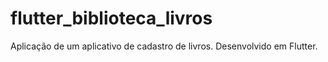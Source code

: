 # flutter_biblioteca_livros
Aplicação de um aplicativo de cadastro de livros. Desenvolvido em Flutter.
